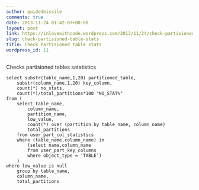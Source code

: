 ```yaml
---
author: guidedmissile
comments: true
date: 2013-11-24 01:42:07+00:00
layout: post
link: https://inlovewithcode.wordpress.com/2013/11/24/check-partisioned-table-stats/
slug: check-partisioned-table-stats
title: Check Partisioned table stats
wordpress_id: 11
---
```


Checks partisioned tables satatistics

    
    select substr(table_name,1,20) partitioned_table,
        substr(column_name,1,20) key_column,
        count(*) no_stats,
        count(*)/total_partitions*100 "NO_STAT%"
    from (
        select table_name,
            column_name,
            partition_name,
            low_value,
            count(*) over (partition by table_name, column_name)
            total_partitions
        from user_part_col_statistics
        where (table_name,column_name) in
            (select name,column_name
            from user_part_key_columns
            where object_type = 'TABLE')
        )
    where low_value is null
        group by table_name,
        column_name,
        total_partitions
    
